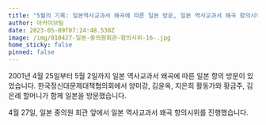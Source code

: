 ```yaml
---
title: "5월의 기록: 일본역사교과서 왜곡에 따른 일본 방문, 일본 역사교과서 왜곡 항의시위"
author: 아카이브팀
date: 2023-05-09T07:24:48.538Z
image: /img/010427-일본-중의원회관-항의시위-16-.jpg
home_sticky: false
pinned: false
---
```

2001년 4월 25일부터 5월 2일까지 일본 역사교과서 왜곡에 따른 일본 항의 방문이 있었습니다. 한국정신대문제대책협의회에서 양미강, 김윤옥, 지은희 활동가와 황금주, 김은례 할머니가 함께 일본을 방문했습니다. 

4월 27일, 일본 중의원 회관 앞에서 일본 역사교과서 왜곡 항의시위를 진행했습니다.